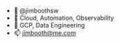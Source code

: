 - 👋    @jimboothsw
- 👀   Cloud, Automation, Observability
- 🌱   GCP, Data Engineering
- 📫   jimbooth@me.com

<!---
jimboothsw/jimboothsw is a ✨ special ✨ repository because its `README.md` (this file) appears on your GitHub profile.
You can click the Preview link to take a look at your changes.
--->
